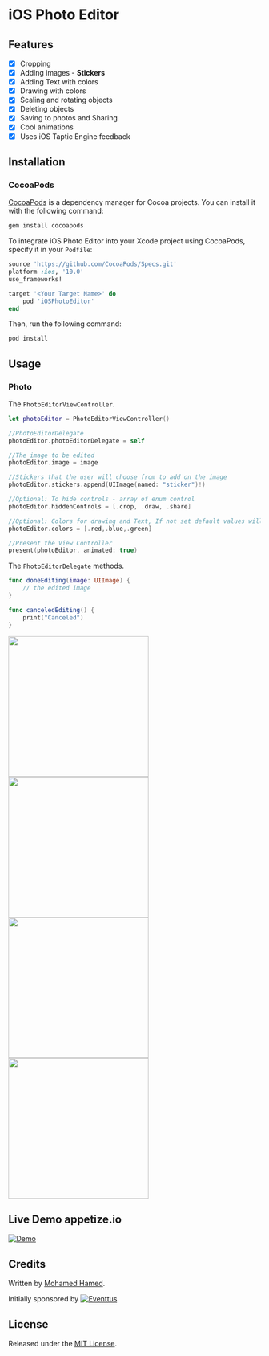 # iOS Photo Editor

## Features

- [x] Cropping
- [x] Adding images - **Stickers**
- [x] Adding Text with colors
- [x] Drawing with colors
- [x] Scaling and rotating objects
- [x] Deleting objects
- [x] Saving to photos and Sharing
- [x] Cool animations
- [x] Uses iOS Taptic Engine feedback

## Installation

### CocoaPods

[CocoaPods](http://cocoapods.org) is a dependency manager for Cocoa projects. You can install it with the following command:

```bash
gem install cocoapods
```

To integrate iOS Photo Editor into your Xcode project using CocoaPods, specify it in your `Podfile`:

```ruby
source 'https://github.com/CocoaPods/Specs.git'
platform :ios, '10.0'
use_frameworks!

target '<Your Target Name>' do
    pod 'iOSPhotoEditor'
end
```

Then, run the following command:

```bash
pod install
```

## Usage

### Photo

The `PhotoEditorViewController`.

```swift
let photoEditor = PhotoEditorViewController()

//PhotoEditorDelegate
photoEditor.photoEditorDelegate = self

//The image to be edited
photoEditor.image = image

//Stickers that the user will choose from to add on the image
photoEditor.stickers.append(UIImage(named: "sticker")!)

//Optional: To hide controls - array of enum control
photoEditor.hiddenControls = [.crop, .draw, .share]

//Optional: Colors for drawing and Text, If not set default values will be used
photoEditor.colors = [.red,.blue,.green]

//Present the View Controller
present(photoEditor, animated: true)
```

The `PhotoEditorDelegate` methods.

```swift
func doneEditing(image: UIImage) {
    // the edited image
}

func canceledEditing() {
    print("Canceled")
}
```

<img src="Assets/01.PNG" width="280"/>
<img src="Assets/03.PNG" width="280"/>
<img src="Assets/04.PNG" width="280"/>
<img src="Assets/05.PNG" width="280"/>

## Live Demo appetize.io

[![Demo](Assets/appetize.png)](https://appetize.io/app/jtanmwtzbz1favhvhw5g24n7b0?device=iphone7plus&scale=50&orientation=portrait&osVersion=10.3)

## Credits

Written by [Mohamed Hamed](https://github.com/M-Hamed).

Initially sponsored by [![Eventtus](http://assets.eventtus.com/logos/eventtus/standard.png)](http://eventtus.com)

## License

Released under the [MIT License](http://www.opensource.org/licenses/MIT).
